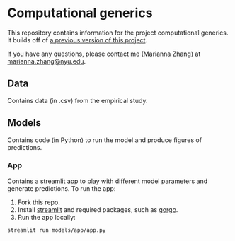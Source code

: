 # Computational generics
This repository contains information for the project computational generics. It builds off of [a previous version of this project](https://github.com/markkho/generics-learning/).

If you have any questions, please contact me (Marianna Zhang) at <marianna.zhang@nyu.edu>.

## Data
Contains data (in .csv) from the empirical study. 

## Models
Contains code (in Python) to run the model and produce figures of predictions.

### App
Contains a streamlit app to play with different model parameters and generate predictions. To run the app:
1. Fork this repo.
2. Install [streamlit](https://docs.streamlit.io/get-started/installation) and required packages, such as [gorgo](https://github.com/markkho/gorgo).
3. Run the app locally:
```
streamlit run models/app/app.py
```
